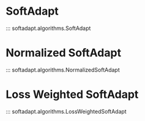 # SoftAdapt
::: softadapt.algorithms.SoftAdapt

# Normalized SoftAdapt
::: softadapt.algorithms.NormalizedSoftAdapt

# Loss Weighted SoftAdapt
::: softadapt.algorithms.LossWeightedSoftAdapt